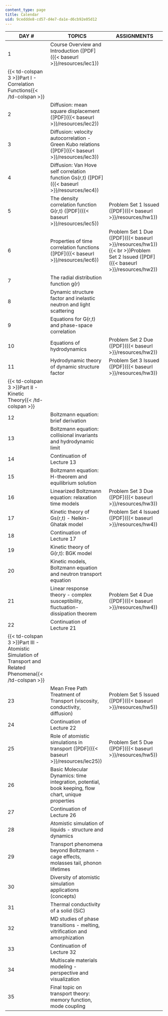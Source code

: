 ```yaml
---
content_type: page
title: Calendar
uid: 9ceddde8-cd57-d4e7-da1e-d6cb92e05d12
---
```


| DAY # | TOPICS | ASSIGNMENTS |
| --- | --- | --- |
| 1 | Course Overview and Introduction ([PDF]({{< baseurl >}}/resources/lec1)) | &nbsp; |
| {{< td-colspan 3 >}}Part I - Correlation Functions{{< /td-colspan >}} |||
| 2 | Diffusion: mean square displacement ([PDF]({{< baseurl >}}/resources/lec2)) | &nbsp; |
| 3 | Diffusion: velocity autocorrelation - Green Kubo relations ([PDF]({{< baseurl >}}/resources/lec3)) | &nbsp; |
| 4 | Diffusion: Van Hove self correlation function Gs(r,t) ([PDF]({{< baseurl >}}/resources/lec4)) | &nbsp; |
| 5 | The density correlation function G(r,t) ([PDF]({{< baseurl >}}/resources/lec5)) | Problem Set 1 Issued ([PDF]({{< baseurl >}}/resources/hw1)) |
| 6 | Properties of time correlation functions ([PDF]({{< baseurl >}}/resources/lec6)) | Problem Set 1 Due ([PDF]({{< baseurl >}}/resources/hw1))  {{< br >}}Problem Set 2 Issued ([PDF]({{< baseurl >}}/resources/hw2)) |
| 7 | The radial distribution function g(r) | &nbsp; |
| 8 | Dynamic structure factor and inelastic neutron and light scattering | &nbsp; |
| 9 | Equations for G(r,t) and phase-space correlation | &nbsp; |
| 10 | Equations of hydrodynamics | Problem Set 2 Due ([PDF]({{< baseurl >}}/resources/hw2)) |
| 11 | Hydrodynamic theory of dynamic structure factor | Problem Set 3 Issued ([PDF]({{< baseurl >}}/resources/hw3)) |
| {{< td-colspan 3 >}}Part II - Kinetic Theory{{< /td-colspan >}} |||
| 12 | Boltzmann equation: brief derivation | &nbsp; |
| 13 | Boltzmann equation: collisional invariants and hydrodynamic limit | &nbsp; |
| 14 | Continuation of Lecture 13 | &nbsp; |
| 15 | Boltzmann equation: H-theorem and equilibrium solution | &nbsp; |
| 16 | Linearized Boltzmann equation: relaxation time models | Problem Set 3 Due ([PDF]({{< baseurl >}}/resources/hw3)) |
| 17 | Kinetic theory of Gs(r,t) - Nelkin-Ghatak model | Problem Set 4 Issued ([PDF]({{< baseurl >}}/resources/hw4)) |
| 18 | Continuation of Lecture 17 | &nbsp; |
| 19 | Kinetic theory of G(r,t): BGK model | &nbsp; |
| 20 | Kinetic models, Boltzmann equation and neutron transport equation | &nbsp; |
| 21 | Linear response theory - complex susceptibility, fluctuation-dissipation theorem | Problem Set 4 Due ([PDF]({{< baseurl >}}/resources/hw4)) |
| 22 | Continuation of Lecture 21 | &nbsp; |
| {{< td-colspan 3 >}}Part III - Atomistic Simulation of Transport and Related Phenomena{{< /td-colspan >}} |||
| 23 | Mean Free Path Treatment of Transport (viscosity, conductivity, diffusion) | Problem Set 5 Issued ([PDF]({{< baseurl >}}/resources/hw5)) |
| 24 | Continuation of Lecture 22 | &nbsp; |
| 25 | Role of atomistic simulations in transport ([PDF]({{< baseurl >}}/resources/lec25)) | Problem Set 5 Due ([PDF]({{< baseurl >}}/resources/hw5)) |
| 26 | Basic Molecular Dynamics: time integration, potential, book keeping, flow chart, unique properties | &nbsp; |
| 27 | Continuation of Lecture 26 | &nbsp; |
| 28 | Atomistic simulation of liquids - structure and dynamics | &nbsp; |
| 29 | Transport phenomena beyond Boltzmann - cage effects, molasses tail, phonon lifetimes | &nbsp; |
| 30 | Diversity of atomistic simulation applications (concepts) | &nbsp; |
| 31 | Thermal conductivity of a solid (SiC) | &nbsp; |
| 32 | MD studies of phase transitions - melting, vitrification and amorphization | &nbsp; |
| 33 | Continuation of Lecture 32 | &nbsp; |
| 34 | Multiscale materials modeling - perspective and visualization | &nbsp; |
| 35 | Final topic on transport theory: memory function, mode coupling |